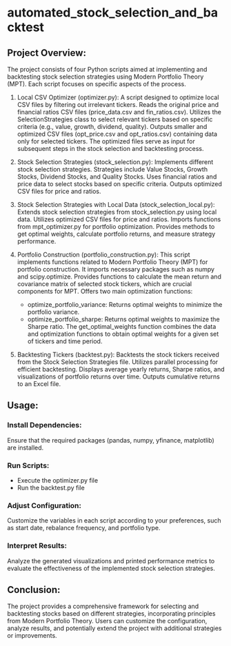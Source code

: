 # automated_stock_selection_and_backtest

## Project Overview:
The project consists of four Python scripts aimed at implementing and backtesting stock selection strategies using Modern Portfolio Theory (MPT). Each script focuses on specific aspects of the process.

1. Local CSV Optimizer (optimizer.py):
A script designed to optimize local CSV files by filtering out irrelevant tickers.
Reads the original price and financial ratios CSV files (price_data.csv and fin_ratios.csv).
Utilizes the SelectionStrategies class to select relevant tickers based on specific criteria (e.g., value, growth, dividend, quality).
Outputs smaller and optimized CSV files (opt_price.csv and opt_ratios.csv) containing data only for selected tickers.
The optimized files serve as input for subsequent steps in the stock selection and backtesting process.

2. Stock Selection Strategies (stock_selection.py):
Implements different stock selection strategies.
Strategies include Value Stocks, Growth Stocks, Dividend Stocks, and Quality Stocks.
Uses financial ratios and price data to select stocks based on specific criteria.
Outputs optimized CSV files for price and ratios.
3. Stock Selection Strategies with Local Data (stock_selection_local.py):
Extends stock selection strategies from stock_selection.py using local data.
Utilizes optimized CSV files for price and ratios.
Imports functions from mpt_optimizer.py for portfolio optimization.
Provides methods to get optimal weights, calculate portfolio returns, and measure strategy performance.

3. Portfolio Construction (portfolio_construction.py):
This script implements functions related to Modern Portfolio Theory (MPT) for portfolio construction.
It imports necessary packages such as numpy and scipy.optimize.
Provides functions to calculate the mean return and covariance matrix of selected stock tickers, which are crucial components for MPT.
Offers two main optimization functions:
    * optimize_portfolio_variance: Returns optimal weights to minimize the portfolio variance.
    * optimize_portfolio_sharpe: Returns optimal weights to maximize the Sharpe ratio.
The get_optimal_weights function combines the data and optimization functions to obtain optimal weights for a given set of tickers and time period.

4. Backtesting Tickers (backtest.py):
Backtests the stock tickers received from the Stock Selection Strategies file.
Utilizes parallel processing for efficient backtesting.
Displays average yearly returns, Sharpe ratios, and visualizations of portfolio returns over time.
Outputs cumulative returns to an Excel file.


## Usage:
### Install Dependencies:
Ensure that the required packages (pandas, numpy, yfinance, matplotlib) are installed.

### Run Scripts:
* Execute the optimizer.py file
* Run the backtest.py file

### Adjust Configuration:
Customize the variables in each script according to your preferences, such as start date, rebalance frequency, and portfolio type.

### Interpret Results:
Analyze the generated visualizations and printed performance metrics to evaluate the effectiveness of the implemented stock selection strategies.

## Conclusion:
The project provides a comprehensive framework for selecting and backtesting stocks based on different strategies, incorporating principles from Modern Portfolio Theory. Users can customize the configuration, analyze results, and potentially extend the project with additional strategies or improvements.
